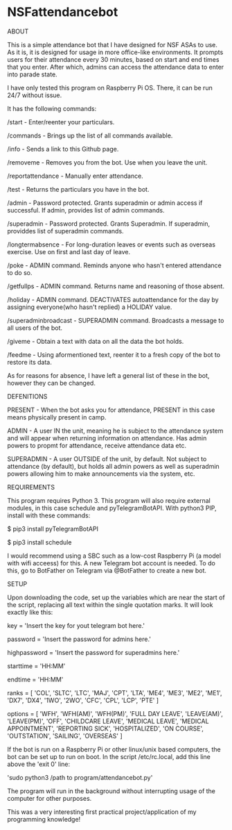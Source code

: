 # NSFattendancebot

ABOUT

This is a simple attendance bot that I have designed for NSF ASAs to use. As it is, it is designed for usage in more office-like environments.
It prompts users for their attendance every 30 minutes, based on start and end times that you enter. After which, admins can access the attendance data to enter into parade state.

I have only tested this program on Raspberry Pi OS. There, it can be run 24/7 without issue.

It has the following commands:

/start - Enter/reenter your particulars.

/commands - Brings up the list of all commands available.

/info - Sends a link to this Github page.

/removeme - Removes you from the bot. Use when you leave the unit.

/reportattendance - Manually enter attendance.

/test - Returns the particulars you have in the bot.

/admin - Password protected. Grants superadmin or admin access if successful. If admin, provides list of admin commands.

/superadmin - Password protected. Grants Superadmin. If superadmin, providdes list of superadmin commands.

/longtermabsence - For long-duration leaves or events such as overseas exercise. Use on first and last day of leave.

/poke - ADMIN command. Reminds anyone who hasn't entered attendance to do so.

/getfullps - ADMIN command. Returns name and reasoning of those absent.

/holiday - ADMIN command. DEACTIVATES autoattendance for the day by assigning everyone(who hasn't replied) a HOLIDAY value.

/superadminbroadcast - SUPERADMIN command. Broadcasts a message to all users of the bot.

/giveme - Obtain a text with data on all the data the bot holds.

/feedme - Using aformentioned text, reenter it to a fresh copy of the bot to restore its data.

As for reasons for absence, I have left a general list of these in the bot, however they can be changed.



DEFENITIONS

PRESENT - When the bot asks you for attendance, PRESENT in this case means physically present in camp.

ADMIN - A user IN the unit, meaning he is subject to the attendance system and will appear when returning information on attendance. Has admin powers to propmt for attendance, receive attendance data etc.

SUPERADMIN - A user OUTSIDE of the unit, by default. Not subject to attendance (by default), but holds all admin powers as well as superadmin powers allowing him to make announcements via the system, etc.



REQUIREMENTS

This program requires Python 3.
This program will also require external modules, in this case schedule and pyTelegramBotAPI. With python3 PIP, install with these commands:

$ pip3 install pyTelegramBotAPI

$ pip3 install schedule

I would recommend using a SBC such as a low-cost Raspberry Pi (a model with wifi acceess) for this.
A new Telegram bot account is needed. To do this, go to BotFather on Telegram via @BotFather to create a new bot.



SETUP

Upon downloading the code, set up the variables which are near the start of the script, replacing all text within the single quotation marks. It will look exactly like this:

key = 'Insert the key for yout telegram bot here.'

password = 'Insert the password for admins here.'

highpassword = 'Insert the password for superadmins here.'

starttime = 'HH:MM'

endtime = 'HH:MM'

ranks = [
    'COL', 'SLTC', 'LTC',
    'MAJ', 'CPT', 'LTA',
    'ME4', 'ME3', 'ME2',
    'ME1', 'DX7', 'DX4',
    '1WO', '2WO', 'CFC',
    'CPL', 'LCP', 'PTE'
    ] 
    
options = [
    'WFH', 'WFH(AM)',
    'WFH(PM)', 'FULL DAY LEAVE',
    'LEAVE(AM)', 'LEAVE(PM)',
    'OFF', 'CHILDCARE LEAVE',
    'MEDICAL LEAVE', 'MEDICAL APPOINTMENT',
    'REPORTING SICK', 'HOSPITALIZED',
    'ON COURSE', 'OUTSTATION',
    'SAILING', 'OVERSEAS'
    ]  
    
If the bot is run on a Raspberry Pi or other linux/unix based computers, the bot can be set up to run on boot. In the script /etc/rc.local, add this line above the 'exit 0' line:

'sudo python3 /path to program/attendancebot.py'

The program will run in the background without interrupting usage of the computer for other purposes.

This was a very interesting first practical project/application of my programming knowledge!
